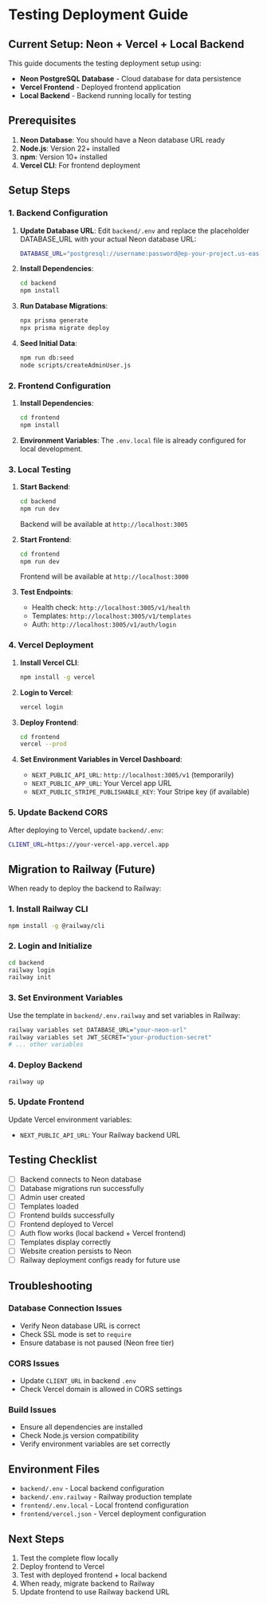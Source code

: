 # Testing Deployment Guide

## Current Setup: Neon + Vercel + Local Backend

This guide documents the testing deployment setup using:
- **Neon PostgreSQL Database** - Cloud database for data persistence
- **Vercel Frontend** - Deployed frontend application
- **Local Backend** - Backend running locally for testing

## Prerequisites

1. **Neon Database**: You should have a Neon database URL ready
2. **Node.js**: Version 22+ installed
3. **npm**: Version 10+ installed
4. **Vercel CLI**: For frontend deployment

## Setup Steps

### 1. Backend Configuration

1. **Update Database URL**: Edit `backend/.env` and replace the placeholder DATABASE_URL with your actual Neon database URL:
   ```bash
   DATABASE_URL="postgresql://username:password@ep-your-project.us-east-1.aws.neon.tech/neondb?sslmode=require"
   ```

2. **Install Dependencies**:
   ```bash
   cd backend
   npm install
   ```

3. **Run Database Migrations**:
   ```bash
   npx prisma generate
   npx prisma migrate deploy
   ```

4. **Seed Initial Data**:
   ```bash
   npm run db:seed
   node scripts/createAdminUser.js
   ```

### 2. Frontend Configuration

1. **Install Dependencies**:
   ```bash
   cd frontend
   npm install
   ```

2. **Environment Variables**: The `.env.local` file is already configured for local development.

### 3. Local Testing

1. **Start Backend**:
   ```bash
   cd backend
   npm run dev
   ```
   Backend will be available at `http://localhost:3005`

2. **Start Frontend**:
   ```bash
   cd frontend
   npm run dev
   ```
   Frontend will be available at `http://localhost:3000`

3. **Test Endpoints**:
   - Health check: `http://localhost:3005/v1/health`
   - Templates: `http://localhost:3005/v1/templates`
   - Auth: `http://localhost:3005/v1/auth/login`

### 4. Vercel Deployment

1. **Install Vercel CLI**:
   ```bash
   npm install -g vercel
   ```

2. **Login to Vercel**:
   ```bash
   vercel login
   ```

3. **Deploy Frontend**:
   ```bash
   cd frontend
   vercel --prod
   ```

4. **Set Environment Variables in Vercel Dashboard**:
   - `NEXT_PUBLIC_API_URL`: `http://localhost:3005/v1` (temporarily)
   - `NEXT_PUBLIC_APP_URL`: Your Vercel app URL
   - `NEXT_PUBLIC_STRIPE_PUBLISHABLE_KEY`: Your Stripe key (if available)

### 5. Update Backend CORS

After deploying to Vercel, update `backend/.env`:
```bash
CLIENT_URL=https://your-vercel-app.vercel.app
```

## Migration to Railway (Future)

When ready to deploy the backend to Railway:

### 1. Install Railway CLI
```bash
npm install -g @railway/cli
```

### 2. Login and Initialize
```bash
cd backend
railway login
railway init
```

### 3. Set Environment Variables
Use the template in `backend/.env.railway` and set variables in Railway:
```bash
railway variables set DATABASE_URL="your-neon-url"
railway variables set JWT_SECRET="your-production-secret"
# ... other variables
```

### 4. Deploy Backend
```bash
railway up
```

### 5. Update Frontend
Update Vercel environment variables:
- `NEXT_PUBLIC_API_URL`: Your Railway backend URL

## Testing Checklist

- [ ] Backend connects to Neon database
- [ ] Database migrations run successfully
- [ ] Admin user created
- [ ] Templates loaded
- [ ] Frontend builds successfully
- [ ] Frontend deployed to Vercel
- [ ] Auth flow works (local backend + Vercel frontend)
- [ ] Templates display correctly
- [ ] Website creation persists to Neon
- [ ] Railway deployment configs ready for future use

## Troubleshooting

### Database Connection Issues
- Verify Neon database URL is correct
- Check SSL mode is set to `require`
- Ensure database is not paused (Neon free tier)

### CORS Issues
- Update `CLIENT_URL` in backend `.env`
- Check Vercel domain is allowed in CORS settings

### Build Issues
- Ensure all dependencies are installed
- Check Node.js version compatibility
- Verify environment variables are set correctly

## Environment Files

- `backend/.env` - Local backend configuration
- `backend/.env.railway` - Railway production template
- `frontend/.env.local` - Local frontend configuration
- `frontend/vercel.json` - Vercel deployment configuration

## Next Steps

1. Test the complete flow locally
2. Deploy frontend to Vercel
3. Test with deployed frontend + local backend
4. When ready, migrate backend to Railway
5. Update frontend to use Railway backend URL
